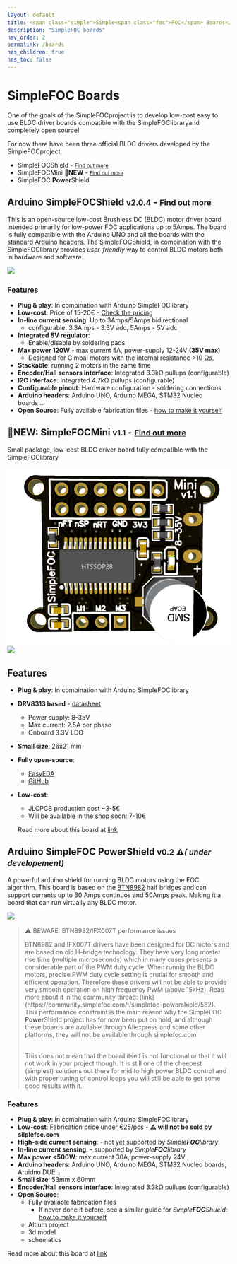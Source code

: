 ```yaml
---
layout: default
title: <span class="simple">Simple<span class="foc">FOC</span> Boards</span>
description: "SimpleFOC boards"
nav_order: 2
permalink: /boards
has_children: true
has_toc: false
---
```


# <span class="simple">Simple<span class="foc">FOC</span> Boards</span>

One of the goals of the  <span class="simple">Simple<span class="foc">FOC</span>project</span> is to develop low-cost easy to use BLDC driver boards compatible with the <span class="simple">Simple<span class="foc">FOC</span>library</span>and completely open source!

For now there have been three official BLDC drivers developed by the <span class="simple">Simple<span class="foc">FOC</span>project</span>:
- <span class="simple">Simple<span class="foc">FOC</span>Shield</span>  - <small>[Find out more](arduino_simplefoc_shield_showcase)</small>
- <span class="simple">Simple<span class="foc">FOC</span>Mini</span> 📢**NEW**  - <small>[Find out more](simplefocmini)</small>
- <span class="simple">Simple<span class="foc">FOC</span> <b>Power</b>Shield</span>

## Arduino <span class="simple">Simple<span class="foc">FOC</span>Shield</span> <small>v2.0.4</small> - <small>[Find out more](arduino_simplefoc_shield_showcase)</small>

This is an open-source low-cost Brushless DC (BLDC) motor driver board intended primarily for low-power FOC applications up to 5Amps. The board is fully compatible with the Arduino UNO and all the boards with the standard Arduino headers.
The <span class="simple">Simple<span class="foc">FOC</span>Shield</span>, in combination with  the <span class="simple">Simple<span class="foc">FOC</span>library</span> provides *user-friendly* way to control BLDC motors both in hardware and software.  

<div class="width40">
<img src="https://raw.githubusercontent.com/simplefoc/Arduino-SimpleFOCShield/master/images/top.png"/>
</div>

### Features
- **Plug & play**: In combination with Arduino <span class="simple">Simple<span class="foc">FOC</span>library</span>
- **Low-cost**: Price of 15-20€ - [Check the pricing](https://www.simplefoc.com/shop) 
- **In-line current sensing**: Up to 3Amps/5Amps bidirectional
   - configurable: 3.3Amps - 3.3V adc, 5Amps - 5V adc
- **Integrated 8V regulator**: 
   - Enable/disable by soldering pads
- **Max power 120W** - max current 5A, power-supply 12-24V **(35V max)**
   - Designed for Gimbal motors with the internal resistance >10 Ωs. 
- **Stackable**: running 2 motors in the same time
- **Encoder/Hall sensors interface**: Integrated 3.3kΩ pullups (configurable)
- **I2C interface**: Integrated 4.7kΩ pullups (configurable)
- **Configurable pinout**: Hardware configuration - soldering connections
- **Arduino headers**: Arduino UNO, Arduino MEGA, STM32 Nucleo boards...
- **Open Source**: Fully available fabrication files - [how to make it yourself](https://docs.simplefoc.com/arduino_simplefoc_shield_fabrication)


## 📢**NEW**: <span class="simple">Simple<span class="foc">FOC</span>Mini</span> <small>v1.1</small> - <small>[Find out more](simplefocmini)</small>

Small package, low-cost BLDC driver board fully compatible with the <span class="simple">Simple<span class="foc">FOC</span>library</span>


<img src="https://raw.githubusercontent.com/simplefoc/SimpleFOCMini/main/images/top.png" class="width40"/><img  src="https://user-images.githubusercontent.com/36178713/164240473-5abd7453-9d38-4f25-9195-378c39180054.jpg"  class="width40"/>




## Features
- **Plug & play**: In combination with Arduino <span class="simple">Simple<span class="foc">FOC</span>library</span>
- **DRV8313 based** - [datasheet](https://www.ti.com/lit/ds/symlink/drv8313.pdf?ts=1650461862269&ref_url=https%253A%252F%252Fwww.google.com%252F)
  - Power supply: 8-35V
  - Max current: 2.5A per phase
  - Onboard 3.3V LDO
- **Small size**: 26x21 mm
- **Fully open-source**:
  - [EasyEDA](https://easyeda.com/the.skuric/simplefocmini)
  - [GitHub](https://github.com/simplefoc/SimpleFOCMini) 
- **Low-cost**: 
   - JLCPCB production cost ~3-5€
   - Will be available in the [shop](https://www.simplefoc.com/shop) soon: 7-10€ 

   Read more about this board at [link](https://github.com/simplefoc/SimpleFOCMini)

## Arduino <span class="simple">Simple<span class="foc">FOC</span> <b>Power</b>Shield</span> <small>v0.2</small> <small>⚠️<i>( under developement)</i></small>

A powerful arduino shield for running BLDC motors using the FOC algorithm. This board is based on the [BTN8982](https://www.infineon.com/dgdl/Infineon-BTN8982TA-DS-v01_00-EN.pdf?fileId=db3a30433fa9412f013fbe32289b7c17) half bridges and can support currents up to 30 Amps continuos and 50Amps peak. Making it a board that can run virtually any BLDC motor.


<div class="width40">
<img src="https://raw.githubusercontent.com/simplefoc/Arduino-SimpleFOC-PowerShield/main/images/top.png"/>
</div>

<blockquote class="warning" markdown="1">
<p class="heading"> ⚠️ BEWARE: BTN8982/IFX007T performance issues</p>
BTN8982 and IFX007T drivers have been designed for DC motors and are based on old H-bridge technology. They have very long mosfet rise time (multiple microseconds) which in many cases presents a considerable part of the PWM duty cycle. When runnig the BLDC motors, precise PWM duty cycle setting is crutial for smooth and efficient operation. Therefore these drivers will not be able to provide very smooth operation on high frequency PWM (above 15kHz).  Read more about it in the community thread: [link](https://community.simplefoc.com/t/simplefoc-powershield/582).<br>
This performance constraint is the main reason why the <span class="simple">Simple<span class="foc">FOC</span> <b>Power</b>Shield</span> project has for now been put on hold, and although these boards are available through Aliexpress and some other platforms, they will not be available through simplefoc.com. 
<br><br>

This does not mean that the board itself is not functional or that it will not work in your project though. It is still one of the cheepest (simplest) solutions out there for mid to high power BLDC control and with proper tuning of control loops you will still be able to get some good results with it. 
</blockquote>

### Features
- **Plug & play**: In combination with Arduino <span class="simple">Simple<span class="foc">FOC</span>library</span>
- **Low-cost**: Fabrication price under €25/pcs - **⚠️ will not be sold by silplefoc.com**
- **High-side current sensing**: - not yet supported by *Simple**FOC**library*
- **In-line current sensing**: - supported by *Simple**FOC**library*
- **Max power <500W**: max current 30A, power-supply 24V
- **Arduino headers**: Arduino UNO, Arduino MEGA, STM32 Nucleo boards, Aruidno DUE...
- **Small size**: 53mm x 60mm
- **Encoder/Hall sensors interface**: Integrated 3.3kΩ pullups (configurable)
- **Open Source**: 
   - Fully available fabrication files  
        - If never done it before, see a similar guide for *Simple**FOC**Shueld*:  [how to make it yourself](https://docs.simplefoc.com/arduino_simplefoc_shield_fabrication)
   - Altium project
   - 3d model
   - schematics

Read more about this board at [link](https://github.com/simplefoc/Arduino-SimpleFOC-PowerShield)
